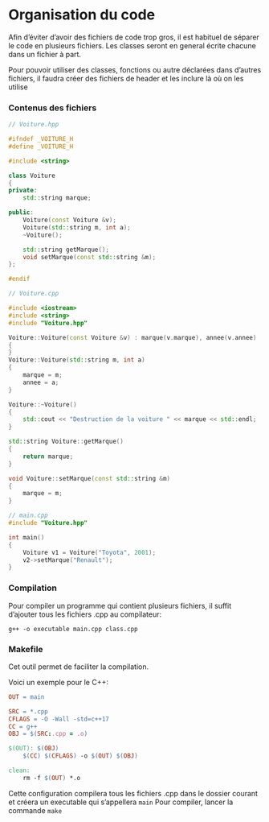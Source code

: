 # Organisation du code

Afin d’éviter d’avoir des fichiers de code trop gros, il est habituel de séparer le code en plusieurs fichiers. Les classes seront en general écrite chacune dans un fichier à part.

Pour pouvoir utiliser des classes, fonctions ou autre déclarées dans d’autres fichiers, il faudra créer des fichiers de header et les inclure là où on les utilise

### Contenus des fichiers

```cpp
// Voiture.hpp

#ifndef _VOITURE_H
#define _VOITURE_H

#include <string>

class Voiture
{
private:
    std::string marque;

public:
    Voiture(const Voiture &v);
    Voiture(std::string m, int a);
    ~Voiture();

    std::string getMarque();
    void setMarque(const std::string &m);
};

#endif
```

```cpp
// Voiture.cpp

#include <iostream>
#include <string>
#include "Voiture.hpp"

Voiture::Voiture(const Voiture &v) : marque(v.marque), annee(v.annee)
{
}
Voiture::Voiture(std::string m, int a)
{
    marque = m;
    annee = a;
}

Voiture::~Voiture()
{
    std::cout << "Destruction de la voiture " << marque << std::endl;
}

std::string Voiture::getMarque()
{
    return marque;
}

void Voiture::setMarque(const std::string &m)
{
    marque = m;
}
```

```c
// main.cpp
#include "Voiture.hpp"

int main()
{
    Voiture v1 = Voiture("Toyota", 2001);
    v2->setMarque("Renault");
}
```

### Compilation

Pour compiler un programme qui contient plusieurs fichiers, il suffit d’ajouter tous les fichiers .cpp au compilateur:

`g++ -o executable main.cpp class.cpp`

### Makefile

Cet outil permet de faciliter la compilation.

Voici un exemple pour le C++:

```makefile
OUT = main

SRC = *.cpp
CFLAGS = -O -Wall -std=c++17
CC = g++
OBJ = $(SRC:.cpp = .o)

$(OUT): $(OBJ)
	$(CC) $(CFLAGS) -o $(OUT) $(OBJ)

clean:
	rm -f $(OUT) *.o
```

Cette configuration compilera tous les fichiers .cpp dans le dossier courant et créera un executable qui s’appellera `main`
Pour compiler, lancer la commande `make`
